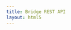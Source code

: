 ```yaml
---
title: Bridge REST API
layout: html5
---
```


<div id="swagger-ui"></div>
<!--<div id="api_url" content="/rest-api/{{site.data.versions.java_sdk}}/rest-api/swagger.json"></div>-->
<div id="api_url" content="/swagger.json"></div>
<script src="./swagger-ui-bundle.js"> </script>
<script src="./swagger-ui-standalone-preset.js"> </script>
<script>
window.onload = function() {
  var url = document.getElementById("api_url").getAttribute("content");
  const ui = SwaggerUIBundle({
    url: url,
    dom_id: '#swagger-ui',
    deepLinking: true,
    docExpansion: 'none',
    defaultModelRendering: 'model',
    tagsSorter: 'alpha',
    layout: "StandaloneLayout",
    validatorUrl: null,
    presets: [
      SwaggerUIBundle.presets.apis,
      SwaggerUIStandalonePreset
    ],
    plugins: [
      SwaggerUIBundle.plugins.DownloadUrl
    ]
  })
  window.ui = ui
}
</script>
